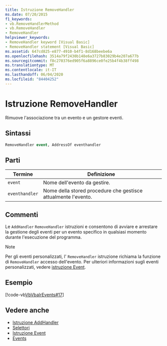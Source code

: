```yaml
---
title: Istruzione RemoveHandler
ms.date: 07/20/2015
f1_keywords:
- vb.RemoveHandlerMethod
- vb.RemoveHandler
- RemoveHandler
helpviewer_keywords:
- RemoveHandler keyword [Visual Basic]
- RemoveHandler statement [Visual Basic]
ms.assetid: 647cd825-e877-4910-b4f1-8d168beebe6a
ms.openlocfilehash: 3514a79f2430b148e6a3727b83029b4e207a677b
ms.sourcegitcommit: f8c270376ed905f6a8896ce0fe25b4f4b38ff498
ms.translationtype: MT
ms.contentlocale: it-IT
ms.lasthandoff: 06/04/2020
ms.locfileid: "84404252"
---
```

# <a name="removehandler-statement"></a>Istruzione RemoveHandler
Rimuove l'associazione tra un evento e un gestore eventi.  
  
## <a name="syntax"></a>Sintassi  
  
```vb  
RemoveHandler event, AddressOf eventhandler  
```  
  
## <a name="parts"></a>Parti  
  
|Termine|Definizione|  
|---|---|  
|`event`|Nome dell'evento da gestire.|  
|`eventhandler`|Nome della stored procedure che gestisce attualmente l'evento.|  
  
## <a name="remarks"></a>Commenti  
 Le `AddHandler` `RemoveHandler` istruzioni e consentono di avviare e arrestare la gestione degli eventi per un evento specifico in qualsiasi momento durante l'esecuzione del programma.  
  
> [!NOTE]
> Per gli eventi personalizzati, l' `RemoveHandler` istruzione richiama la funzione di `RemoveHandler` accesso dell'evento. Per ulteriori informazioni sugli eventi personalizzati, vedere [istruzione Event](event-statement.md).  
  
## <a name="example"></a>Esempio  
 [!code-vb[VbVbalrEvents#17](~/samples/snippets/visualbasic/VS_Snippets_VBCSharp/VbVbalrEvents/VB/Class1.vb#17)]  
  
## <a name="see-also"></a>Vedere anche

- [Istruzione AddHandler](addhandler-statement.md)
- [Selettori](handles-clause.md)
- [Istruzione Event](event-statement.md)
- [Events](../../programming-guide/language-features/events/index.md)
